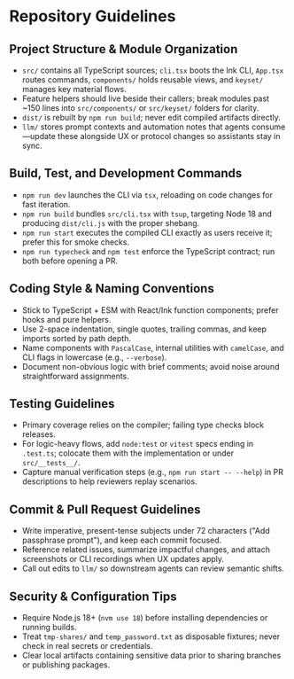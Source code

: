 # Repository Guidelines

## Project Structure & Module Organization
- `src/` contains all TypeScript sources; `cli.tsx` boots the Ink CLI, `App.tsx` routes commands, `components/` holds reusable views, and `keyset/` manages key material flows.
- Feature helpers should live beside their callers; break modules past ~150 lines into `src/components/` or `src/keyset/` folders for clarity.
- `dist/` is rebuilt by `npm run build`; never edit compiled artifacts directly.
- `llm/` stores prompt contexts and automation notes that agents consume—update these alongside UX or protocol changes so assistants stay in sync.

## Build, Test, and Development Commands
- `npm run dev` launches the CLI via `tsx`, reloading on code changes for fast iteration.
- `npm run build` bundles `src/cli.tsx` with `tsup`, targeting Node 18 and producing `dist/cli.js` with the proper shebang.
- `npm run start` executes the compiled CLI exactly as users receive it; prefer this for smoke checks.
- `npm run typecheck` and `npm test` enforce the TypeScript contract; run both before opening a PR.

## Coding Style & Naming Conventions
- Stick to TypeScript + ESM with React/Ink function components; prefer hooks and pure helpers.
- Use 2-space indentation, single quotes, trailing commas, and keep imports sorted by path depth.
- Name components with `PascalCase`, internal utilities with `camelCase`, and CLI flags in lowercase (e.g., `--verbose`).
- Document non-obvious logic with brief comments; avoid noise around straightforward assignments.

## Testing Guidelines
- Primary coverage relies on the compiler; failing type checks block releases.
- For logic-heavy flows, add `node:test` or `vitest` specs ending in `.test.ts`; colocate them with the implementation or under `src/__tests__/`.
- Capture manual verification steps (e.g., `npm run start -- --help`) in PR descriptions to help reviewers replay scenarios.

## Commit & Pull Request Guidelines
- Write imperative, present-tense subjects under 72 characters ("Add passphrase prompt"), and keep each commit focused.
- Reference related issues, summarize impactful changes, and attach screenshots or CLI recordings when UX updates apply.
- Call out edits to `llm/` so downstream agents can review semantic shifts.

## Security & Configuration Tips
- Require Node.js 18+ (`nvm use 18`) before installing dependencies or running builds.
- Treat `tmp-shares/` and `temp_password.txt` as disposable fixtures; never check in real secrets or credentials.
- Clear local artifacts containing sensitive data prior to sharing branches or publishing packages.
